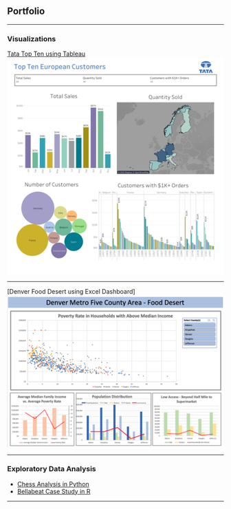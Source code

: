 ## Portfolio

---

### Visualizations 

[Tata Top Ten using Tableau](https://public.tableau.com/views/TataDashboard_16796967994170/Dashboard1?:language=en-US&:display_count=n&:origin=viz_share_link)
<img src="images/Tata Dashboard Final.png?raw=true"/>

---
[Denver Food Desert using Excel Dashboard]
<img src="images/Denver Food Desert.png?raw=true"/>

<!-- --- -->
<!--[Project 3 Title](http://example.com/)>-->
<!--img src="images/dummy_thumbnail.jpg?raw=true"/>-->

---

### Exploratory Data Analysis

- [Chess Analysis in Python](https://www.kaggle.com/code/cherieweren/analysis-of-chess)
- [Bellabeat Case Study in R](https://www.kaggle.com/code/cherieweren/bellabeat-in-r-google-data-analytic-capstone)
<!-- - [Project 3 Title](http://example.com/)-->
<!-- - [Project 4 Title](http://example.com/)-->
<!-- - [Project 5 Title](http://example.com/)-->

<!-- --- -->




---
<!-- Remove above link if you don't want to attibute -->
